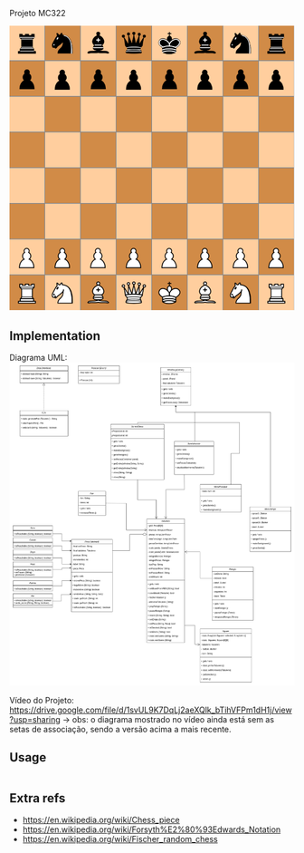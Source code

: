Projeto MC322

![chessboard](imgs/screenshot.png)

Implementation
-----
Diagrama UML:
![diagrama](imgs/diagrama.png)

Vídeo do Projeto:
https://drive.google.com/file/d/1svUL9K7DqLj2aeXQlk_bTihVFPm1dH1j/view?usp=sharing
-> obs: o diagrama mostrado no vídeo ainda está sem as setas de associação, sendo a versão acima a mais recente.

Usage
-----
```java

```
Extra refs
-----
  * https://en.wikipedia.org/wiki/Chess_piece
  * https://en.wikipedia.org/wiki/Forsyth%E2%80%93Edwards_Notation
  * https://en.wikipedia.org/wiki/Fischer_random_chess
